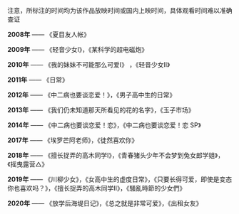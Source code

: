 注意，所标注的时间均为该作品放映时间或国内上映时间，具体观看时间难以准确查证

**2008年** —— 《夏目友人帐》

**2009年** —— 《轻音少女Ⅰ》，《某科学的超电磁炮》

**2010年** —— 《我的妹妹不可能那么可爱Ⅰ》 ，《轻音少女Ⅱ》

**2011年** —— 《日常》

**2012年** —— 《中二病也要谈恋爱！》，《男子高中生的日常》

**2013年** —— 《我们仍未知道那天所看见的花的名字》，《玉子市场》

**2014年** —— 《中二病也要谈恋爱！恋》，《中二病也要谈恋爱！恋 SP》

**2017年** —— 《埃罗芒阿老师》，《徒然喜欢你》

**2018年** —— 《擅长捉弄的高木同学Ⅰ》，《青春猪头少年不会梦到兔女郎学姐》，《摇曳露营△》

**2019年** —— 《川柳少女》，《女高中生的虚度日常》，《只要长得可爱，即使是变态你也喜欢吗？》，《擅长捉弄的高木同学Ⅱ》，《騷亂時節的少女們》

**2020年** —— 《放学后海堤日记》，《总之就是非常可爱》，《出租女友》


